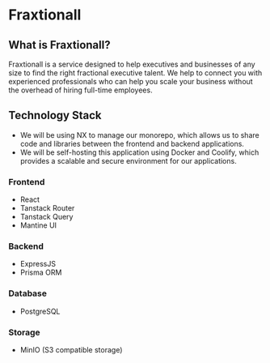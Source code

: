 # Fraxtionall

## What is Fraxtionall?

Fraxtionall is a service designed to help executives and businesses of any size to find the right fractional executive talent. We help to connect you with experienced professionals who can help you scale your business without the overhead of hiring full-time employees.

## Technology Stack

- We will be using NX to manage our monorepo, which allows us to share code and libraries between the frontend and backend applications.
- We will be self-hosting this application using Docker and Coolify, which provides a scalable and secure environment for our applications.

### Frontend

- React
- Tanstack Router
- Tanstack Query
- Mantine UI

### Backend

- ExpressJS
- Prisma ORM

### Database

- PostgreSQL

### Storage

- MinIO (S3 compatible storage)
